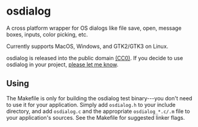 # osdialog

A cross platform wrapper for OS dialogs like file save, open, message boxes, inputs, color picking, etc.

Currently supports MacOS, Windows, and GTK2/GTK3 on Linux.

osdialog is released into the public domain [(CC0)](LICENSE.txt).
If you decide to use osdialog in your project, [please let me know](https://github.com/AndrewBelt/osdialog/issues/9).

## Using

The Makefile is only for building the osdialog test binary---you don't need to use it for your application.
Simply add `osdialog.h` to your include directory, and add `osdialog.c` and the appropriate `osdialog_*.c/.m` file to your application's sources.
See the Makefile for suggested linker flags.
